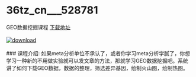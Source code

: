 # 36tz_cn___528781
GEO数据挖掘课程
[下载地址](http://www.36tz.cn/article/528781 "下载地址")
<br/></br>[![download](http://36tz.cn/muke_img/2019_11_1-83.png "下载地址")](http://www.36tz.cn/article/528781 "下载地址")
<br/></br>### 课程介绍:
如果meta分析单位不承认了，或者你学习meta分析学腻了，你想学习一种新的不用做实验就可以发文章的方法，那就学习GEO数据挖掘吧。系统讲了如何下载GEO数据，数据的整理，筛选差异基因，绘制火山图，绘制热图。


